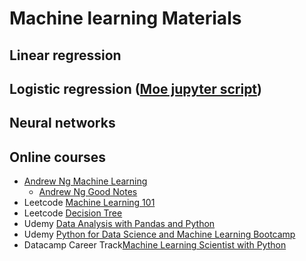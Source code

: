 # Machine learning Materials
## Linear regression
## Logistic regression ([Moe jupyter script](https://github.com/QinmengLUAN/Pandas_practice/blob/master/Logistic_regression_Moe.ipynb))
## Neural networks 

## Online courses
* [Andrew Ng Machine Learning](https://www.coursera.org/learn/machine-learning/home/welcome)
  * [Andrew Ng Good Notes](https://stanford.edu/~shervine/teaching/cs-229/)
* Leetcode [Machine Learning 101](https://leetcode.com/explore/learn/card/machine-learning-101/281/how_to_ml/)
* Leetcode [Decision Tree](https://leetcode.com/explore/learn/card/decision-tree/)
* Udemy [Data Analysis with Pandas and Python](https://www.udemy.com/course/data-analysis-with-pandas/?LSNPUBID=skg%2FSko%2FYbo&ranEAID=skg%2FSko%2FYbo&ranMID=39197&ranSiteID=skg_Sko_Ybo-ys.md0kncTLM.VM6U_4VAA)
* Udemy [Python for Data Science and Machine Learning Bootcamp](https://www.udemy.com/course/python-for-data-science-and-machine-learning-bootcamp/?LSNPUBID=skg%2FSko%2FYbo&ranEAID=skg%2FSko%2FYbo&ranMID=39197&ranSiteID=skg_Sko_Ybo-4IdA02YSMulZv1hO0dm_Lg)
* Datacamp Career Track[Machine Learning Scientist with Python](https://learn.datacamp.com/career-tracks/machine-learning-scientist-with-python)
